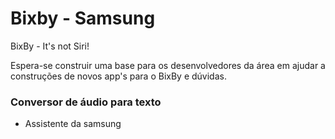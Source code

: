 # Bixby - Samsung
BixBy - It's not Siri!

Espera-se construir uma base para os desenvolvedores da área em ajudar a construções de novos app's para o BixBy e dúvidas.

### Conversor de áudio para texto
 - Assistente da samsung
